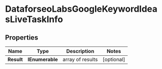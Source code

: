 # DataforseoLabsGoogleKeywordIdeasLiveTaskInfo


## Properties

| Name | Type | Description | Notes |
|------------ | ------------- | ------------- | -------------|
**Result** | **IEnumerable<DataforseoLabsGoogleKeywordIdeasLiveResultInfo>** | array of results |[optional]|